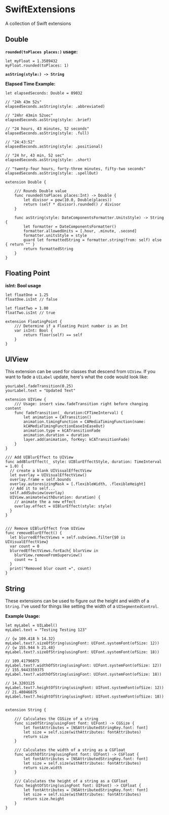 # SwiftExtensions
A collection of Swift extensions

## Double

**`rounded(toPlaces places:)` usage:**

    let myFloat = 1.3589432
    myFloat.rounded(toPlaces: 1)


**`asString(style:) -> String`**

**Elapsed Time Example:**

    let elapsedSeconds: Double = 89032

    // "24h 43m 52s"
    elapsedSeconds.asString(style: .abbreviated)

    // "24hr 43min 52sec"
    elapsedSeconds.asString(style: .brief)

    // "24 hours, 43 minutes, 52 seconds"
    elapsedSeconds.asString(style: .full)

    // "24:43:52"
    elapsedSeconds.asString(style: .positional)

    // "24 hr, 43 min, 52 sec"
    elapsedSeconds.asString(style: .short)

    // "twenty-four hours, forty-three minutes, fifty-two seconds"
    elapsedSeconds.asString(style: .spellOut)

    extension Double {
    
        /// Rounds Double value
        func rounded(toPlaces places:Int) -> Double {
            let divisor = pow(10.0, Double(places))
            return (self * divisor).rounded() / divisor
        }
                
        func asString(style: DateComponentsFormatter.UnitsStyle) -> String {
            let formatter = DateComponentsFormatter()
            formatter.allowedUnits = [.hour, .minute, .second]
            formatter.unitsStyle = style
            guard let formattedString = formatter.string(from: self) else { return "" }
            return formattedString
        }
    }

## Floating Point

**isInt: Bool usage**

    let floatOne = 1.25
    floatOne.isInt // false

    let floatTwo = 1.00
    floatTwo.isInt // true

    extension FloatingPoint {
        /// Determine if a Floating Point number is an Int
        var isInt: Bool {
            return floor(self) == self
        }
    }

## UIView

This extension can be used for classes that descend from `UIView`. If you want to fade a `UILabel` update, here's what the code would look like:

    yourLabel.fadeTransition(0.25)
    yourLabel.text = "Updated Text"

    extension UIView {
        /// Usage: insert view.fadeTransition right before changing content
        func fadeTransition(_ duration:CFTimeInterval) {
            let animation = CATransition()
            animation.timingFunction = CAMediaTimingFunction(name:
            kCAMediaTimingFunctionEaseInEaseOut)
            animation.type = kCATransitionFade
            animation.duration = duration
            layer.add(animation, forKey: kCATransitionFade)
        }
    }
    
    /// Add UIBlurEffect to UIView
    func addBlurEffect(_ style: UIBlurEffectStyle, duration: TimeInterval = 1.0) {
      // create a blank UIVisualEffectView
      let overlay = UIVisualEffectView()
      overlay.frame = self.bounds
      overlay.autoresizingMask = [.flexibleWidth, .flexibleHeight]
      // Add it to self...
      self.addSubview(overlay)
      UIView.animate(withDuration: duration) {
        // animate the a new effect
        overlay.effect = UIBlurEffect(style: style)
      }
    }
    
    
    /// Remove UIBlurEffect from UIView
    func removeBlurEffect() {
      let blurredEffectViews = self.subviews.filter{$0 is UIVisualEffectView}
      var count = 0
      blurredEffectViews.forEach{ blurView in
        blurView.removeFromSuperview()
        count += 1
      }
      print("Removed blur count =", count)
    }


## String

These extensions can be used to figure out the height and width of a `String`. I've used for things like setting the width of a `UISegmentedControl`.

**Example Usage:**

    let myLabel = UILabel()
    myLabel.text = "Testing Testing 123"

    // {w 109.418 h 14.32}
    myLabel.text?.sizeOfString(usingFont: UIFont.systemFont(ofSize: 12))
    // {w 155.944 h 21.48}
    myLabel.text?.sizeOfString(usingFont: UIFont.systemFont(ofSize: 18))

    // 109.41796875
    myLabel.text?.widthOfString(usingFont: UIFont.systemFont(ofSize: 12))
    // 155.9443359375
    myLabel.text?.widthOfString(usingFont: UIFont.systemFont(ofSize: 18))

    // 14.3203125
    myLabel.text?.heightOfString(usingFont: UIFont.systemFont(ofSize: 12))
    // 21.48046875
    myLabel.text?.heightOfString(usingFont: UIFont.systemFont(ofSize: 18))


    extension String {

        /// Calculates the CGSize of a string
        func sizeOfString(usingFont font: UIFont) -> CGSize {
            let fontAttributes = [NSAttributedStringKey.font: font]
            let size = self.size(withAttributes: fontAttributes)
            return size
        }
        
        /// Calculates the width of a string as a CGFloat
        func widthOfString(usingFont font: UIFont) -> CGFloat {
            let fontAttributes = [NSAttributedStringKey.font: font]
            let size = self.size(withAttributes: fontAttributes)
            return size.width
        }
        
        /// Calculates the height of a string as a CGFloat
        func heightOfString(usingFont font: UIFont) -> CGFloat {
            let fontAttributes = [NSAttributedStringKey.font: font]
            let size = self.size(withAttributes: fontAttributes)
            return size.height
        }
    }
